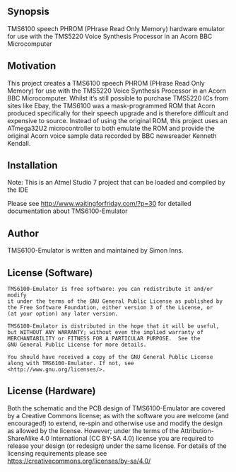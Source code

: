## Synopsis

TMS6100 speech PHROM (PHrase Read Only Memory) hardware emulator for use with the TMS5220 Voice Synthesis Processor in an Acorn BBC Microcomputer

## Motivation

This project creates a TMS6100 speech PHROM (PHrase Read Only Memory) for use with the TMS5220 Voice Synthesis Processor in an Acorn BBC Microcomputer. Whilst it’s still possible to purchase TMS5220 ICs from sites like Ebay, the TMS6100 was a mask-programmed ROM that Acorn produced specifically for their speech upgrade and is therefore difficult and expensive to source. Instead of using the original ROM, this project uses an ATmega32U2 microcontroller to both emulate the ROM and provide the original Acorn voice sample data recorded by BBC newsreader Kenneth Kendall.

## Installation

Note: This is an Atmel Studio 7 project that can be loaded and compiled by the IDE

Please see http://www.waitingforfriday.com/?p=30 for detailed documentation about TMS6100-Emulator

## Author

TMS6100-Emulator is written and maintained by Simon Inns.

## License (Software)

    TMS6100-Emulator is free software: you can redistribute it and/or modify
    it under the terms of the GNU General Public License as published by
    the Free Software Foundation, either version 3 of the License, or
    (at your option) any later version.

    TMS6100-Emulator is distributed in the hope that it will be useful,
    but WITHOUT ANY WARRANTY; without even the implied warranty of
    MERCHANTABILITY or FITNESS FOR A PARTICULAR PURPOSE.  See the
    GNU General Public License for more details.

    You should have received a copy of the GNU General Public License
    along with TMS6100-Emulator. If not, see <http://www.gnu.org/licenses/>.

## License (Hardware)

Both the schematic and the PCB design of TMS6100-Emulator are covered by a Creative Commons license; as with the software you are welcome (and encouraged!) to extend, re-spin and otherwise use and modify the design as allowed by the license.  However; under the terms of the Attribution-ShareAlike 4.0 International (CC BY-SA 4.0) license you are required to release your design (or redesign) under the same license.  For details of the licensing requirements please see <https://creativecommons.org/licenses/by-sa/4.0/>
